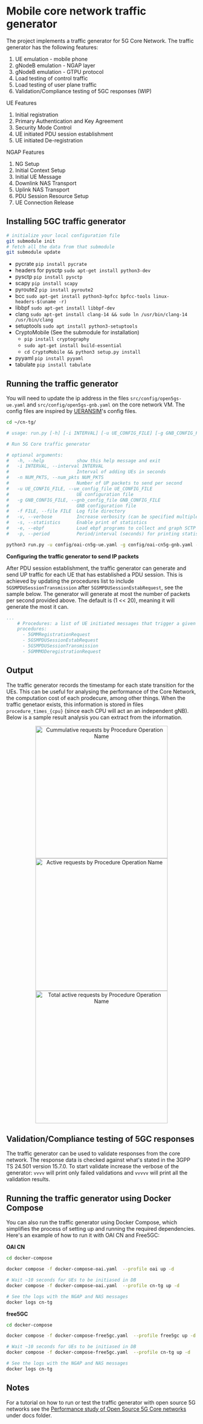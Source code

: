 # Mobile core network traffic generator

The project implements a traffic generator for 5G Core Network. The traffic generator has the following features:
1. UE emulation - mobile phone
2. gNodeB emulation - NGAP layer
3. gNodeB emulation - GTPU protocol
4. Load testing of control traffic
5. Load testing of user plane traffic
6. Validation/Compliance testing of 5GC responses (WIP)

UE Features
1. Initial registration
2. Primary Authentication and Key Agreement
2. Security Mode Control
3. UE initiated PDU session establishment
3. UE initiated De-registration

NGAP Features
1. NG Setup
2. Initial Context Setup
3. Initial UE Message
4. Downlink NAS Transport
5. Uplink NAS Transport
6. PDU Session Resource Setup
7. UE Connection Release

## Installing 5GC traffic generator

```bash
# initialize your local configuration file
git submodule init
# fetch all the data from that submodule
git submodule update
```

- pycrate `pip install pycrate`
- headers for pysctp `sudo apt-get install python3-dev`
- pysctp `pip install pysctp`
- scapy `pip install scapy`
- pyroute2 `pip install pyroute2`
- bcc `sudo apt-get install python3-bpfcc bpfcc-tools linux-headers-$(uname -r)`
- libbpf `sudo apt-get install libbpf-dev`
- clang `sudo apt-get install clang-14 && sudo ln /usr/bin/clang-14 /usr/bin/clang`
- setuptools `sudo apt install python3-setuptools`
- CryptoMobile (See the submodule for installation)
    - `pip install cryptography`
    - `sudo apt-get install build-essential`
    - `cd CryptoMobile && python3 setup.py install`
- pyyaml `pip install pyyaml`
- tabulate `pip install tabulate`

## Running the traffic generator

You will need to update the ip address in the files `src/config/open5gs-ue.yaml` and  `src/config/open5gs-gnb.yaml` on the core network VM. The config files are inspired by [UERANSIM](https://github.com/aligungr/UERANSIM)'s config files.

```bash
cd ~/cn-tg/

# usage: run.py [-h] [-i INTERVAL] [-u UE_CONFIG_FILE] [-g GNB_CONFIG_FILE] [-f FILE] [-v]

# Run 5G Core traffic generator

# optional arguments:
#   -h, --help            show this help message and exit
#   -i INTERVAL, --interval INTERVAL
#                         Interval of adding UEs in seconds
#   -n NUM_PKTS, --num_pkts NUM_PKTS
#                         Number of UP packets to send per second
#   -u UE_CONFIG_FILE, --ue_config_file UE_CONFIG_FILE
#                         UE configuration file
#   -g GNB_CONFIG_FILE, --gnb_config_file GNB_CONFIG_FILE
#                         GNB configuration file
#   -f FILE, --file FILE  Log file directory
#   -v, --verbose         Increase verbosity (can be specified multiple times)
#   -s, --statistics      Enable print of statistics
#   -e, --ebpf            Load ebpf programs to collect and graph SCTP stats
#   -p, --period          Period/interval (seconds) for printing statistics

python3 run.py -u config/oai-cn5g-ue.yaml -g config/oai-cn5g-gnb.yaml -vvv
```

**Configuring the traffic generator to send IP packets**

After PDU session establishment, the traffic generator can generate and send UP traffic for each UE that has established a PDU session. This is achieved by updating the procedures list to include `5GSMPDUSessionTransmission` after `5GSMPDUSessionEstabRequest`, see the sample below. The generator will generate at most the number of packets per second provided above. The default is (1 << 20), meaning it will generate the most it can.

```yaml
...
    # Procedures: a list of UE initiated messages that trigger a given procedure
    procedures:
      - 5GMMRegistrationRequest
      - 5GSMPDUSessionEstabRequest
      - 5GSMPDUSessionTransmission
      - 5GMMMODeregistrationRequest
```

## Output

The traffic generator records the timestamp for each state transition for the UEs. This can be useful for analysing the performance of the Core Network, the computation cost of each prodecure, among other things. When the traffic genetaor exists, this information is stored in files `procedure_times_{cpu}` (since each CPU will act an an independent gNB). Below is a sample result analysis you can extract from the information.

<p align="center">
  <img src="docs/results/cummulative_requests_by_name.png" width="350" alt="Cummulative requests by Procedure Operation Name">
  <img src="docs/results/active_requests_by_name.png" width="350" alt="Active requests by Procedure Operation Name">
  <img src="docs/results/total_active_requests.png" width="350" alt="Total active requests by Procedure Operation Name">
</p>

## Validation/Compliance testing of 5GC responses

The traffic generator can be used to validate responses from the core network. The response data is checked against what's stated in the 3GPP TS 24.501 version 15.7.0. To start validate increase the verbose of the generator: `vvvv` will print only failed validations and `vvvvv` will print all the validation results.

## Running the traffic generator using Docker Compose

You can also run the traffic generator using Docker Compose, which simplifies the process of setting up and running the required dependencies. Here's an example of how to run it with OAI CN and Free5GC:

**OAI CN**

```bash
cd docker-compose

docker compose -f docker-compose-oai.yaml  --profile oai up -d

# Wait ~10 seconds for UEs to be initiased in DB
docker compose -f docker-compose-oai.yaml  --profile cn-tg up -d

# See the logs with the NGAP and NAS messages
docker logs cn-tg
```

**free5GC**

```bash
cd docker-compose

docker compose -f docker-compose-free5gc.yaml  --profile free5gc up -d

# Wait ~10 seconds for UEs to be initiased in DB
docker compose -f docker-compose-free5gc.yaml  --profile cn-tg up -d

# See the logs with the NGAP and NAS messages
docker logs cn-tg
```
## Notes

For a tutorial on how to run or test the traffic generator with open source 5G networks see the [Performance study of Open Source 5G Core networks](docs/PERFORMANCE_STUDY_OF_5G_CORES.md) under docs folder.
